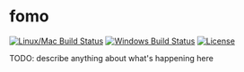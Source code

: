 # fomo

[![Linux/Mac Build Status](https://travis-ci.org/dikaiosune/fomo.svg?branch=master)](https://travis-ci.org/dikaiosune/fomo)
[![Windows Build Status](https://ci.appveyor.com/api/projects/status/github/dikaiosune/fomo?branch=master&svg=true)](https://ci.appveyor.com/project/dikaiosune/fomo)
[![License](https://img.shields.io/badge/license-MIT-lightgray.svg?style=flat-square)](https://github.com/dikaiosune/fomo/blob/master/LICENSE)

TODO: describe anything about what's happening here
